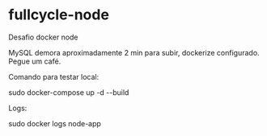 # fullcycle-node

Desafio docker node

MySQL demora aproximadamente 2 min para subir, dockerize configurado. Pegue um café.

Comando para testar local:

sudo docker-compose up -d --build

Logs:

sudo docker logs node-app
